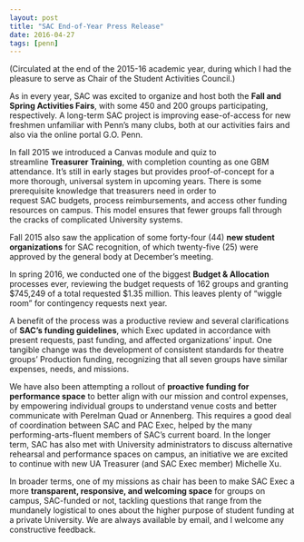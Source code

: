 ```yaml
---
layout: post
title: "SAC End-of-Year Press Release"
date: 2016-04-27
tags: [penn]
---
```


(Circulated at the end of the 2015-16 academic year, during which I had the pleasure to serve as  Chair of the Student Activities Council.)

As in every year, SAC was excited to organize and host both the **Fall
and Spring Activities Fairs**, with some 450 and 200 groups
participating, respectively. A long-term SAC project is improving
ease-of-access for new freshmen unfamiliar with Penn’s many clubs, both
at our activities fairs and also via the online portal G.O. Penn.

In fall 2015 we introduced a Canvas module and quiz to
streamline **Treasurer Training**, with completion counting as one GBM
attendance. It’s still in early stages but provides proof-of-concept for
a more thorough, universal system in upcoming years. There is some
prerequisite knowledge that treasurers need in order to
request SAC budgets, process reimbursements, and access other funding
resources on campus. This model ensures that fewer groups fall through
the cracks of complicated University systems.

Fall 2015 also saw the application of some forty-four (44) **new student
organizations** for SAC recognition, of which twenty-five (25) were
approved by the general body at December’s meeting.

In spring 2016, we conducted one of the biggest **Budget &
Allocation** processes ever, reviewing the budget requests of 162 groups
and granting \$745,249 of a total requested \$1.35 million. This leaves
plenty of “wiggle room” for contingency requests next year.

A benefit of the process was a productive review and several
clarifications of **SAC’s funding guidelines**, which Exec updated in
accordance with present requests, past funding, and affected
organizations’ input. One tangible change was the development of
consistent standards for theatre groups’ Production funding, recognizing
that all seven groups have similar expenses, needs, and missions.

We have also been attempting a rollout of **proactive funding for
performance space** to better align with our mission and control
expenses, by empowering individual groups to understand venue costs and
better communicate with Perelman Quad or Annenberg. This requires a good
deal of coordination between SAC and PAC Exec, helped by the many
performing-arts-fluent members of SAC’s current board. In the longer
term, SAC has also met with University administrators to discuss
alternative rehearsal and performance spaces on campus, an initiative we
are excited to continue with new UA Treasurer (and SAC Exec member)
Michelle Xu.

In broader terms, one of my missions as chair has been to make SAC Exec
a more **transparent, responsive, and welcoming space** for groups on
campus, SAC-funded or not, tackling questions that range from the
mundanely logistical to ones about the higher purpose of student funding
at a private University. We are always available by email, and I welcome
any constructive feedback.
